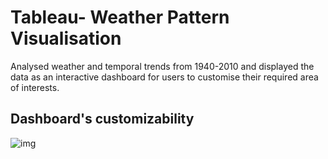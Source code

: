 # Tableau- Weather Pattern Visualisation

Analysed weather and temporal trends from 1940-2010 and displayed the data as an interactive dashboard for users to customise their required area of interests. 

## Dashboard's customizability

![img](https://imgur.com/LVvTqGg)
